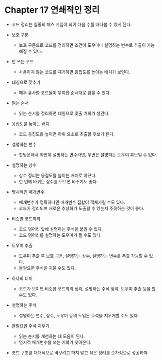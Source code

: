 # Chapter 17 연쇄적인 정리

- 코드 정리는 일종의 체스 게임이 되어 다음 수를 내다볼 수 있게 된다.

- 보호 구문
    - 보호 구문으로 코드를 정리하면 조건이 도우미나 설명하는 변수로 추촐이 가능해질 수 있다.
- 안 쓰는 코드
    - 사용하지 않는 코드를 제거하면 응집도를 높이는 배치가 보인다.
- 대칭으로 맞추기
    - 매우 유사한 코드들이 묶여진 순서대로 읽을 수 있다.
- 읽는 순서
    - 읽는 순서를 정리하면 대칭으로 맞출 기회가 생긴다.
- 응집도를 높이는 배치
    - 코드 응집도를 높이면 하위 요소로 추출할 후보가 된다.
- 설명하는 변수
    - 할당문에서 좌변이 설명하는 변수라면, 우변은 설명하는 도우미 후보일 수 있다.
- 설명하는 상수
    - 상수 정리는 응집도를 높이는 배치로 이끈다.
    - 한 번에 바뀌는 상수를 모으면 바꾸기도 좋다.
- 명시적인 매개변수
    - 매개변수가 명확하다면 매개변수 집합이 객체가될 수도 있다.
    - 코드가 정리되며 새로운 추상화가 도출될 수 있는지 주목하는 것이 좋다.
- 비슷한 코드끼리
    - 코드 덩어리 앞에 설명하는 주석을 붙일 수 있다.
    - 코드 덩어리를 설명하는 도우미가 될 수도 있다.
- 도우미 추출
    - 도우미 추출 후 보호 구문, 설명하는 상수, 설명하는 변수를 추출 가능할 수 있다.
    - 불필요한 주석을 지울 수도 있다.
- 하나의 더미
    - 코드가 모이면 비슷한 코드끼리 정리, 설명하는 주석 정리, 도우미 추출 등을 할 수도 있다.
- 설명하는 주석
    - 설명하는 변수, 상수, 도우미 등의 도입은 주석을 지우게할 수도 있다.
- 불필요한 주석 지우기
    - 읽는 순서를 개선하는 데 도움이 된다.
    - 명시적 매개변수를 쓰는 기회가 찾아온다.

- 코드 구조를 대대적으로 바꾸려고 하지 말고 작은 정리를 순차적으로 성공하자
